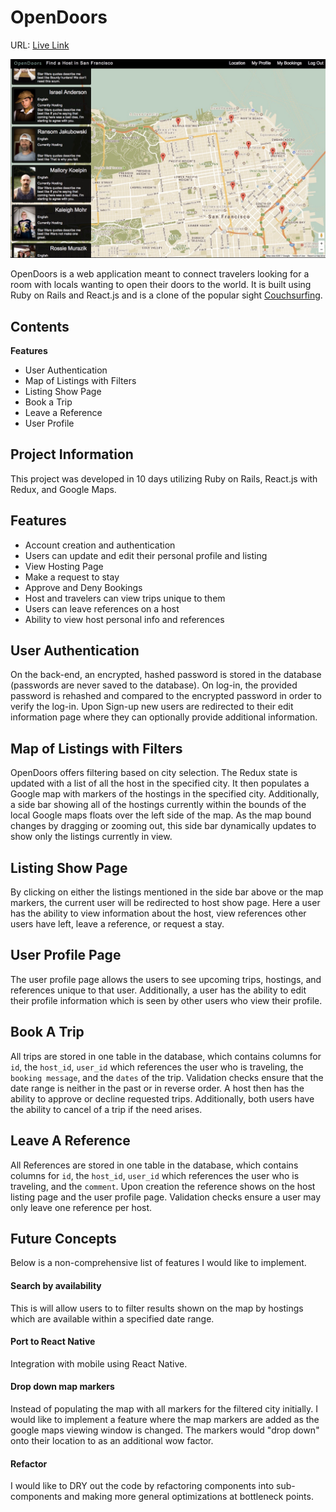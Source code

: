 # OpenDoors

URL: [Live Link](https://open-doors22.herokuapp.com/#/)

![OpenDoors-landing](./docs/images/landing_page.png)

OpenDoors is a web application meant to connect travelers looking for a room with locals wanting to open their doors to the world. It is built using Ruby on Rails and React.js and is a clone of the popular sight [Couchsurfing](https://www.couchsurfing.com/).

## Contents
**Features**

* User Authentication
* Map of Listings with Filters
* Listing Show Page
* Book a Trip
* Leave a Reference
* User Profile

## Project Information
This project was developed in 10 days utilizing Ruby on Rails, React.js with Redux, and Google Maps.

## Features
  * Account creation and authentication
  * Users can update and edit their personal profile and listing
  * View Hosting Page
  * Make a request to stay
  * Approve and Deny Bookings
  * Host and travelers can view trips unique to them
  * Users can leave references on a host
  * Ability to view host personal info and references

## User Authentication
On the back-end, an encrypted, hashed password is stored in the database (passwords are never saved to the database). On log-in, the provided password is rehashed and compared to the encrypted password in order to verify the log-in. Upon Sign-up new users are redirected to their edit information page where they can optionally provide additional information.

## Map of Listings with Filters
OpenDoors offers filtering based on city selection. The Redux state is updated with a list of all the host in the specified city. It then populates a Google map with markers of the hostings in the specified city. Additionally, a side bar showing all of the hostings currently within the bounds of the local Google maps floats over the left side of the map. As the map bound changes by dragging or zooming out, this side bar dynamically updates to show only the listings currently in view.

## Listing Show Page
By clicking on either the listings mentioned in the side bar above or the map markers, the current user will be redirected to host show page. Here a user has the ability to view information about the host, view references other users have left, leave a reference, or request a stay.

## User Profile Page
The user profile page allows the users to see upcoming trips, hostings, and references unique to that user. Additionally, a user has the ability to edit their profile information which is seen by other users who view their profile.

## Book A Trip
All trips are stored in one table in the database, which contains columns for `id`, the `host_id`, `user_id` which references the user who is traveling, the `booking message`, and the `dates` of the trip. Validation checks ensure that the date range is neither in the past or in reverse order. A host then has the ability to approve or decline requested trips. Additionally, both users have the ability to cancel of a trip if the need arises.

## Leave A Reference
All References are stored in one table in the database, which contains columns for `id`, the `host_id`, `user_id` which references the user who is traveling, and the `comment`. Upon creation the reference shows on the host listing page and the user profile page. Validation checks ensure a user may only leave one reference per host.

## Future Concepts
Below is a non-comprehensive list of features I would like to implement.

#### Search by availability
This is will allow users to to filter results shown on the map by hostings which are available within a specified date range.

#### Port to React Native
Integration with mobile using React Native.

#### Drop down map markers
Instead of populating the map with all markers for the filtered city initially. I would like to implement a feature where the map markers are added as the google maps viewing window is changed. The markers would "drop down" onto their location to as an additional wow factor.

#### Refactor
I would like to DRY out the code by refactoring components into sub-components and making more general optimizations at bottleneck points.

